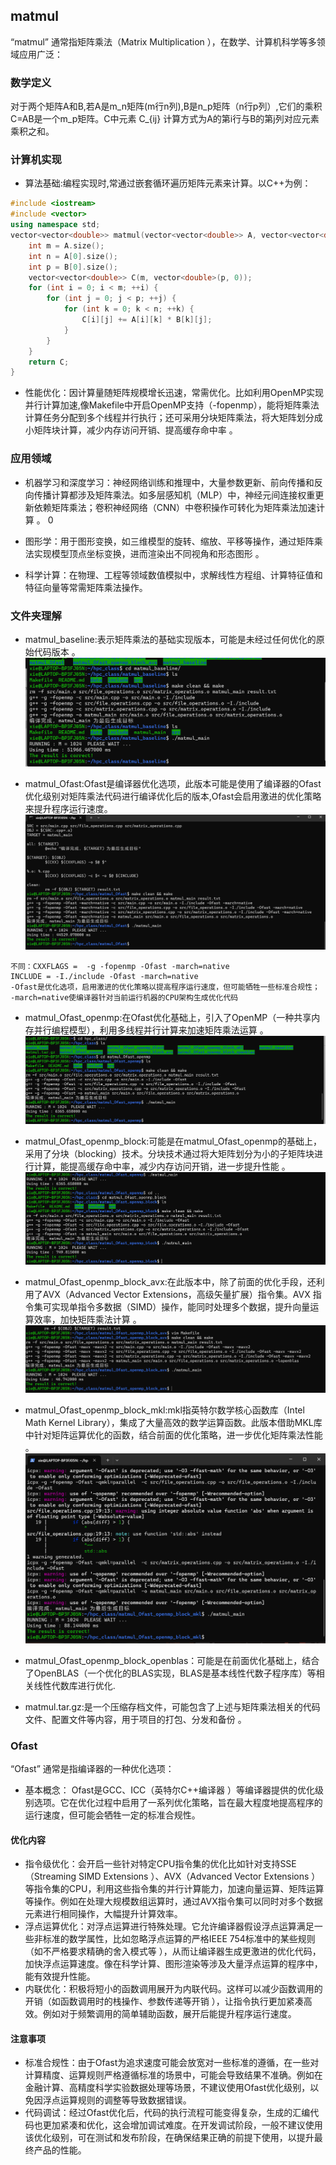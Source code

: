 ## matmul
“matmul” 通常指矩阵乘法（Matrix Multiplication ），在数学、计算机科学等多领域应用广泛：

### 数学定义
对于两个矩阵A和B,若A是m_n矩阵(m行n列),B是n_p矩阵（n行p列）,它们的乘积C=AB是一个m_p矩阵。C中元素 C_{ij} 计算方式为A的第i行与B的第j列对应元素乘积之和。
 
### 计算机实现
 
- 算法基础:编程实现时,常通过嵌套循环遍历矩阵元素来计算。以C++为例：
```cpp
#include <iostream>
#include <vector>
using namespace std;
vector<vector<double>> matmul(vector<vector<double>> A, vector<vector<double>> B) {
    int m = A.size();
    int n = A[0].size();
    int p = B[0].size();
    vector<vector<double>> C(m, vector<double>(p, 0));
    for (int i = 0; i < m; ++i) {
        for (int j = 0; j < p; ++j) {
            for (int k = 0; k < n; ++k) {
                C[i][j] += A[i][k] * B[k][j];
            }
        }
    }
    return C;
}
```
- 性能优化：因计算量随矩阵规模增长迅速，常需优化。比如利用OpenMP实现并行计算加速,像Makefile中开启OpenMP支持（-fopenmp），能将矩阵乘法计算任务分配到多个线程并行执行；还可采用分块矩阵乘法，将大矩阵划分成小矩阵块计算，减少内存访问开销、提高缓存命中率 。
 
### 应用领域
- 机器学习和深度学习：神经网络训练和推理中，大量参数更新、前向传播和反向传播计算都涉及矩阵乘法。如多层感知机（MLP）中，神经元间连接权重更新依赖矩阵乘法；卷积神经网络（CNN）中卷积操作可转化为矩阵乘法加速计算 。
 0
- 图形学：用于图形变换，如三维模型的旋转、缩放、平移等操作，通过矩阵乘法实现模型顶点坐标变换，进而渲染出不同视角和形态图形 。
 
- 科学计算：在物理、工程等领域数值模拟中，求解线性方程组、计算特征值和特征向量等常需矩阵乘法操作。

### 文件夹理解
- matmul_baseline:表示矩阵乘法的基础实现版本，可能是未经过任何优化的原始代码版本 。
 ![如图](image.png)

- matmul_Ofast:Ofast是编译器优化选项，此版本可能是使用了编译器的Ofast优化级别对矩阵乘法代码进行编译优化后的版本,Ofast会启用激进的优化策略来提升程序运行速度。
![如图](image-1.png)
```
不同：CXXFLAGS =  -g -fopenmp -Ofast -march=native
INCLUDE = -I./include -Ofast -march=native
-Ofast是优化选项，启用激进的优化策略以提高程序运行速度，但可能牺牲一些标准合规性；
-march=native使编译器针对当前运行机器的CPU架构生成优化代码
```

 
- matmul_Ofast_openmp:在Ofast优化基础上，引入了OpenMP（一种共享内存并行编程模型），利用多线程并行计算来加速矩阵乘法运算 。
![如图](image-2.png)
 
- matmul_Ofast_openmp_block:可能是在matmul_Ofast_openmp的基础上，采用了分块（blocking）技术。分块技术通过将大矩阵划分为小的子矩阵块进行计算，能提高缓存命中率，减少内存访问开销，进一步提升性能 。
![如图](image-3.png)

- matmul_Ofast_openmp_block_avx:在此版本中，除了前面的优化手段，还利用了AVX（Advanced Vector Extensions，高级矢量扩展）指令集。AVX 指令集可实现单指令多数据（SIMD）操作，能同时处理多个数据，提升向量运算效率，加快矩阵乘法计算 。
 ![如图](image-4.png)

- matmul_Ofast_openmp_block_mkl:mkl指英特尔数学核心函数库（Intel Math Kernel Library），集成了大量高效的数学运算函数。此版本借助MKL库中针对矩阵运算优化的函数，结合前面的优化策略，进一步优化矩阵乘法性能 。
![如图](image-5.png)
 
- matmul_Ofast_openmp_block_openblas：可能是在前面优化基础上，结合了OpenBLAS（一个优化的BLAS实现，BLAS是基本线性代数子程序库）等相关线性代数库进行优化.
 
- matmul.tar.gz:是一个压缩存档文件，可能包含了上述与矩阵乘法相关的代码文件、配置文件等内容，用于项目的打包、分发和备份 。
### Ofast
“Ofast” 通常是指编译器的一种优化选项：
 
- 基本概念：
Ofast是GCC、ICC（英特尔C++编译器 ）等编译器提供的优化级别选项。它在优化过程中启用了一系列优化策略，旨在最大程度地提高程序的运行速度，但可能会牺牲一定的标准合规性。
 
#### 优化内容
- 指令级优化：会开启一些针对特定CPU指令集的优化比如针对支持SSE（Streaming SIMD Extensions ）、AVX（Advanced Vector Extensions ）等指令集的CPU，利用这些指令集的并行计算能力，加速向量运算、矩阵运算等操作。例如在处理大规模数组运算时，通过AVX指令集可以同时对多个数据元素进行相同操作，大幅提升计算效率。
- 浮点运算优化：对浮点运算进行特殊处理。它允许编译器假设浮点运算满足一些非标准的数学属性，比如忽略浮点运算的严格IEEE 754标准中的某些规则（如不严格要求精确的舍入模式等 ），从而让编译器生成更激进的优化代码，加快浮点运算速度。像在科学计算、图形渲染等涉及大量浮点运算的程序中，能有效提升性能。
- 内联优化：积极将短小的函数调用展开为内联代码。这样可以减少函数调用的开销（如函数调用时的栈操作、参数传递等开销 ），让指令执行更加紧凑高效。例如对于频繁调用的简单辅助函数，展开后能提升程序运行速度。
 
#### 注意事项
- 标准合规性：由于Ofast为追求速度可能会放宽对一些标准的遵循，在一些对计算精度、运算规则严格遵循标准的场景中，可能会导致结果不准确。例如在金融计算、高精度科学实验数据处理等场景，不建议使用Ofast优化级别，以免因浮点运算规则的调整等导致数据错误。
- 代码调试：经过Ofast优化后，代码的执行流程可能变得复杂，生成的汇编代码也更加紧凑和优化，这会增加调试难度。在开发调试阶段，一般不建议使用该优化级别，可在测试和发布阶段，在确保结果正确的前提下使用，以提升最终产品的性能。
